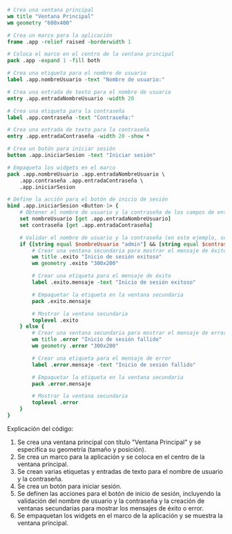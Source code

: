 ```tcl
# Crea una ventana principal
wm title "Ventana Principal"
wm geometry "600x400"

# Crea un marco para la aplicación
frame .app -relief raised -borderwidth 1

# Coloca el marco en el centro de la ventana principal
pack .app -expand 1 -fill both

# Crea una etiqueta para el nombre de usuario
label .app.nombreUsuario -text "Nombre de usuario:"

# Crea una entrada de texto para el nombre de usuario
entry .app.entradaNombreUsuario -width 20

# Crea una etiqueta para la contraseña
label .app.contraseña -text "Contraseña:"

# Crea una entrada de texto para la contraseña
entry .app.entradaContraseña -width 20 -show *

# Crea un botón para iniciar sesión
button .app.iniciarSesion -text "Iniciar sesión"

# Empaqueta los widgets en el marco
pack .app.nombreUsuario .app.entradaNombreUsuario \
    .app.contraseña .app.entradaContraseña \
    .app.iniciarSesion

# Define la acción para el botón de inicio de sesión
bind .app.iniciarSesion <Button-1> {
    # Obtener el nombre de usuario y la contraseña de los campos de entrada
    set nombreUsuario [get .app.entradaNombreUsuario]
    set contraseña [get .app.entradaContraseña]

    # Validar el nombre de usuario y la contraseña (en este ejemplo, se asume que son correctos)
    if {[string equal $nombreUsuario "admin"] && [string equal $contraseña "password"]} {
        # Crear una ventana secundaria para mostrar el mensaje de éxito
        wm title .exito "Inicio de sesión exitoso"
        wm geometry .exito "300x200"

        # Crear una etiqueta para el mensaje de éxito
        label .exito.mensaje -text "Inicio de sesión exitoso"

        # Empaquetar la etiqueta en la ventana secundaria
        pack .exito.mensaje

        # Mostrar la ventana secundaria
        toplevel .exito
    } else {
        # Crear una ventana secundaria para mostrar el mensaje de error
        wm title .error "Inicio de sesión fallido"
        wm geometry .error "300x200"

        # Crear una etiqueta para el mensaje de error
        label .error.mensaje -text "Inicio de sesión fallido"

        # Empaquetar la etiqueta en la ventana secundaria
        pack .error.mensaje

        # Mostrar la ventana secundaria
        toplevel .error
    }
}

```

Explicación del código:

1. Se crea una ventana principal con título "Ventana Principal" y se especifica su geometría (tamaño y posición).
2. Se crea un marco para la aplicación y se coloca en el centro de la ventana principal.
3. Se crean varias etiquetas y entradas de texto para el nombre de usuario y la contraseña.
4. Se crea un botón para iniciar sesión.
5. Se definen las acciones para el botón de inicio de sesión, incluyendo la validación del nombre de usuario y la contraseña y la creación de ventanas secundarias para mostrar los mensajes de éxito o error.
6. Se empaquetan los widgets en el marco de la aplicación y se muestra la ventana principal.
